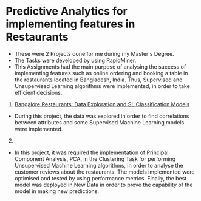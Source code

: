 # Predictive Analytics for implementing features in Restaurants

* These were 2 Projects done for me during my Master's Degree.
* The Tasks were developed by using RapidMiner. 
* This Assignments had the main purpose of analysing the success of implementing features such as online ordering and booking a table in the restaurants located in Bangladesh, India. Thus, Supervised and Unsupervised Learning algorithms were implemented, in order to take efficient decisions.

1. [Bangalore Restaurants: Data Exploration and SL Classification Models](https://github.com/JoseGil93/Predictive-Analytics-for-implementing-features-in-Restaurants/blob/master/218659676%20LP2%20Predictive%20(5).pdf)
* During this project, the data was explored in order to find correlations between attributes and some Supervised Machine Learning models were implemented.  

2. 
* In this project, it was required the implementation of Principal Component Analysis, PCA, in the Clustering Task for performing Unsupervised Machine Learning algorithms, in order to analyse the customer reviews about the restaurants. The models implemented were optimised and tested by using performance metrics. Finally, the best model was deployed in
New Data in order to prove the capability of the model in making new predictions. 

